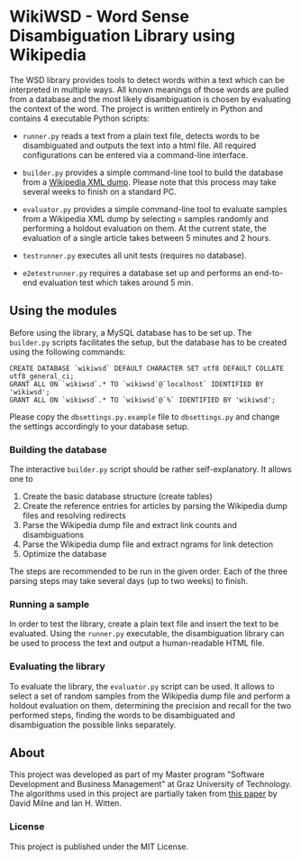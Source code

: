 # WikiWSD - Word Sense Disambiguation Library using Wikipedia

The WSD library provides tools to detect words within a text which can be interpreted in multiple ways. All known meanings of those words are pulled from a database and the most likely disambiguation is chosen by evaluating the context of the word. The project is written entirely in Python and contains 4 executable Python scripts:

- `runner.py` reads a text from a plain text file, detects words to be disambiguated and outputs the text into a html file. All required configurations can be entered via a command-line interface.

- `builder.py` provides a simple command-line tool to build the database from a [Wikipedia XML dump](http://en.wikipedia.org/wiki/Wikipedia:Database_download). Please note that this process may take several weeks to finish on a standard PC.

- `evaluator.py` provides a simple command-line tool to evaluate samples from a Wikipedia XML dump by selecting `n` samples randomly and performing a holdout evaluation on them. At the current state, the evaluation of a single article takes between 5 minutes and 2 hours.

- `testrunner.py` executes all unit tests (requires no database).

- `e2etestrunner.py` requires a database set up and performs an end-to-end evaluation test which takes around 5 min.

## Using the modules

Before using the library, a MySQL database has to be set up. The `builder.py` scripts facilitates the setup, but the database has to be created using the following commands:

    CREATE DATABASE `wikiwsd` DEFAULT CHARACTER SET utf8 DEFAULT COLLATE utf8_general_ci;
    GRANT ALL ON `wikiwsd`.* TO `wikiwsd`@`localhost` IDENTIFIED BY 'wikiwsd';
    GRANT ALL ON `wikiwsd`.* TO `wikiwsd`@`%` IDENTIFIED BY 'wikiwsd';

Please copy the `dbsettings.py.example` file to `dbsettings.py` and change the settings accordingly to your database setup.

### Building the database
The interactive `builder.py` script should be rather self-explanatory. It allows one to

1. Create the basic database structure (create tables)
2. Create the reference entries for articles by parsing the Wikipedia dump files and resolving redirects
3. Parse the Wikipedia dump file and extract link counts and disambiguations
4. Parse the Wikipedia dump file and extract ngrams for link detection
5. Optimize the database

The steps are recommended to be run in the given order. Each of the three parsing steps may take several days (up to two weeks) to finish.

### Running a sample
In order to test the library, create a plain text file and insert the text to be evaluated. Using the `runner.py` executable, the disambiguation library can be used to process the text and output a human-readable HTML file.

### Evaluating the library
To evaluate the library, the `evaluator.py` script can be used. It allows to select a set of random samples from the Wikipedia dump file and perform a holdout evaluation on them, determining the precision and recall for the two performed steps, finding the words to be disambiguated and disambiguation the possible links separately.

## About
This project was developed as part of my Master program "Software Development and Business Management" at Graz University of Technology. The algorithms used in this project are partially taken from [this paper](http://www.cs.waikato.ac.nz/~ihw/papers/08-DNM-IHW-LearningToLinkWithWikipedia.pdf) by David Milne and Ian H. Witten.

### License
This project is published under the MIT License.